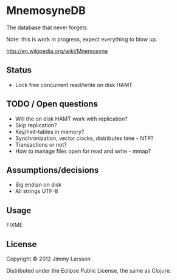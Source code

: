 # MnemosyneDB

The database that never forgets

Note: this is work in progress, expect everything to blow up.

http://en.wikipedia.org/wiki/Mnemosyne

## Status
* Lock free concurrent read/write on disk HAMT

## TODO / Open questions

* Will the on disk HAMT work with replication?
* Skip replication?
* Key/hint-tables in memory?
* Synchronization, vector clocks, distributes time - NTP?
* Transactions or not?
* How to manage files open for read and write - mmap?

## Assumptions/decisions

* Big endian on disk
* All strings UTF-8

## Usage

FIXME

## License

Copyright © 2012 Jimmy Larsson

Distributed under the Eclipse Public License, the same as Clojure.
